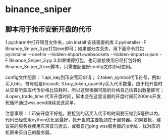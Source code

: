 # binance_sniper

## 脚本用于抢币安新开盘的代币

1.pycharm中打开项目文件夹，pin install 安装需要的库
2.pyinstaller -F Binance_Sniper_3.py打包exe即可；如果部分库丢失，用下面命令打包
pyinstaller --onefile --hidden-import=websockets --hidden-import=ujson -F Binance_Sniper_3.py
3.如果懒得打包，也可直接使用已经打包好的Binance_Sniper_3.exe脚本，只需要配置好config文件即可使用。


config文件配置：
1.api_key到币安官网申请；
2.token_symbol代币符号，例如买入btc，符号就是btcusdt;
3.buy_token_quantity买入代币数量，由于抢开盘时从交易所获取代币价格比较耗时，所以这里根据可能的价格自己估算出数量即可；
4.open_trade_time 代币开盘时间，脚本会在这里设置的开盘时间前200ms开发死循环通过wss.send持续发送买单。

注意事项：
1.币安开盘不好抢，要抢到的话买入代币的时间要压缩到5毫秒以内，代码已经使用cython优化到最好，抢开盘的主要瓶颈在于服务器。如果要抢，建议买的服务器使用东京亚马逊云，或者自己ping wss服务器的ip地址，找对应的机房来买自己的服务器。
